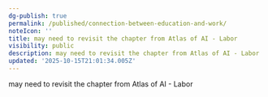 ```yaml
---
dg-publish: true
permalink: /published/connection-between-education-and-work/
noteIcon: ''
title: may need to revisit the chapter from Atlas of AI - Labor
visibility: public
description: may need to revisit the chapter from Atlas of AI - Labor
updated: '2025-10-15T21:01:34.005Z'
---
```


may need to revisit the chapter from Atlas of AI - Labor
